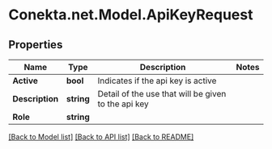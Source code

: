 # Conekta.net.Model.ApiKeyRequest

## Properties

Name | Type | Description | Notes
------------ | ------------- | ------------- | -------------
**Active** | **bool** | Indicates if the api key is active | 
**Description** | **string** | Detail of the use that will be given to the api key | 
**Role** | **string** |  | 

[[Back to Model list]](../README.md#documentation-for-models) [[Back to API list]](../README.md#documentation-for-api-endpoints) [[Back to README]](../README.md)

